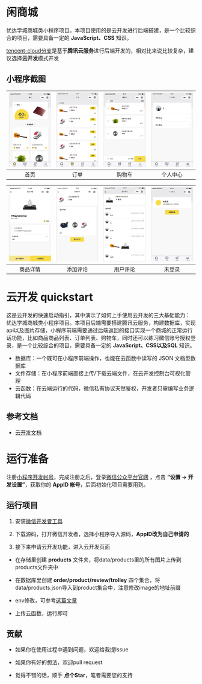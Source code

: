 # 闲商城

优达学城商城类小程序项目。本项目使用的是云开发进行后端搭建，是一个比较综合的项目，需要具备一定的 **JavaScript、CSS** 知识。

[tencent-cloud分支](https://github.com/fujianlian/mall/tree/tencent-cloud)是基于**腾讯云服务**进行后端开发的，相对比来说比较复杂，建议选择**云开发**模式开发

## 小程序截图 
 
![1](./data/screenshot/screenshot1.png) | ![2](./data/screenshot/screenshot2.png) | ![3](./data/screenshot/screenshot3.png) | ![4](./data/screenshot/screenshot4.png) | 
| :--: | :--: | :--: | :--: | 
| 首页 | 订单 | 购物车 | 个人中心 | 
 
![1](./data/screenshot/screenshot5.png) | ![2](./data/screenshot/screenshot6.png) | ![3](./data/screenshot/screenshot7.png) | ![4](./data/screenshot/screenshot8.png) | 
| :--: | :--: | :--: | :--: | 
| 商品详情 | 添加评论 | 用户评论 | 未登录 |

# 云开发 quickstart 

这是云开发的快速启动指引，其中演示了如何上手使用云开发的三大基础能力： 
优达学城商城类小程序项目。本项目后端需要搭建腾讯云服务，构建数据库，实现api以及图片存储，小程序前端需要通过后端返回的接口实现一个商城的正常运行话功能，比如商品商品列表、订单列表、购物车，同时还可以练习微信账号授权登录，是一个比较综合的项目，需要具备一定的 **JavaScript、CSS以及SQL** 知识。 
 
- 数据库：一个既可在小程序前端操作，也能在云函数中读写的 JSON 文档型数据库 
- 文件存储：在小程序前端直接上传/下载云端文件，在云开发控制台可视化管理 
- 云函数：在云端运行的代码，微信私有协议天然鉴权，开发者只需编写业务逻辑代码 

## 参考文档 
 
- [云开发文档](https://developers.weixin.qq.com/miniprogram/dev/wxcloud/basis/getting-started.html) 

# 运行准备

注册[小程序开发帐号](https://mp.weixin.qq.com/cgi-bin/registermidpage?action=index)，完成注册之后，登录[微信公众平台官网](https://mp.weixin.qq.com/) ，点击 **“设置 -> 开发设置”**，获取你的 **AppID 帐号**，后面初始化项目需要用到。

## 运行项目

1. 安装[微信开发者工具](https://developers.weixin.qq.com/miniprogram/dev/devtools/download.html)

2. 下载源码，打开微信开发者，选择小程序导入源码，**AppID改为自己申请的**

3. 接下来申请云开发功能，进入云开发页面

* 在存储里创建 **products** 文件夹，将data/products里的所有图片上传到products文件夹中

* 在数据库里创建 **order/product/review/trolley** 四个集合，将data/products.json导入到product集合中，注意修改image的地址前缀

* env修改，可参考[这篇文章](https://blog.csdn.net/Sprintf_HelloWorld/article/details/86746684)

* 上传云函数，运行即可

## 贡献

* 如果你在使用过程中遇到问题，欢迎给我提Issue

* 如果你有好的想法，欢迎pull request

* 觉得不错的话，顺手 **点个Star**，笔者需要您的支持

